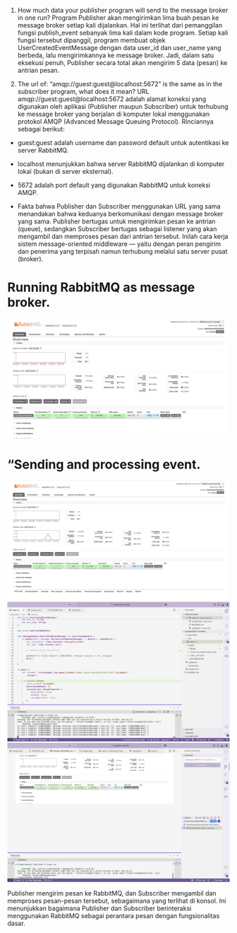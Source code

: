 1. How much data your publisher program will send to the message broker in one run?
Program Publisher akan mengirimkan lima buah pesan ke message broker setiap kali dijalankan. Hal ini terlihat dari pemanggilan fungsi publish_event sebanyak lima kali dalam kode program. Setiap kali fungsi tersebut dipanggil, program membuat objek UserCreatedEventMessage dengan data user_id dan user_name yang berbeda, lalu mengirimkannya ke message broker. Jadi, dalam satu eksekusi penuh, Publisher secara total akan mengirim 5 data (pesan) ke antrian pesan.

2. The url of: “amqp://guest:guest@localhost:5672” is the same as in the subscriber program, what does it mean?
URL amqp://guest:guest@localhost:5672 adalah alamat koneksi yang digunakan oleh aplikasi (Publisher maupun Subscriber) untuk terhubung ke message broker yang berjalan di komputer lokal menggunakan protokol AMQP (Advanced Message Queuing Protocol). Rinciannya sebagai berikut:

- guest:guest adalah username dan password default untuk autentikasi ke server RabbitMQ.

- localhost menunjukkan bahwa server RabbitMQ dijalankan di komputer lokal (bukan di server eksternal).

- 5672 adalah port default yang digunakan RabbitMQ untuk koneksi AMQP.

- Fakta bahwa Publisher dan Subscriber menggunakan URL yang sama menandakan bahwa keduanya berkomunikasi dengan message broker yang sama. Publisher bertugas untuk mengirimkan pesan ke antrian (queue), sedangkan Subscriber bertugas sebagai listener yang akan mengambil dan memproses pesan dari antrian tersebut. Inilah cara kerja sistem message-oriented middleware — yaitu dengan peran pengirim dan penerima yang terpisah namun terhubung melalui satu server pusat (broker).

# Running RabbitMQ as message broker.
![Alt text](images/image1.jpg)


# “Sending and processing event.
![Alt text](images/image2.jpg)
![Alt text](images/image3.jpg)
![Alt text](images/image4.jpg)

 Publisher mengirim pesan ke RabbitMQ, dan Subscriber mengambil dan memproses pesan-pesan tersebut, sebagaimana yang terlihat di konsol. Ini menunjukkan bagaimana Publisher dan Subscriber berinteraksi menggunakan RabbitMQ sebagai perantara pesan dengan fungsionalitas dasar.